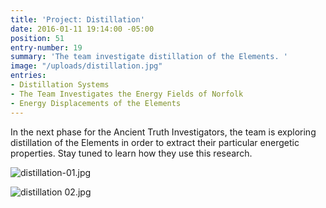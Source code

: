 ```yaml
---
title: 'Project: Distillation'
date: 2016-01-11 19:14:00 -05:00
position: 51
entry-number: 19
summary: 'The team investigate distillation of the Elements. '
image: "/uploads/distillation.jpg"
entries:
- Distillation Systems
- The Team Investigates the Energy Fields of Norfolk
- Energy Displacements of the Elements
---
```


In the next phase for the Ancient Truth Investigators, the team is exploring distillation of the Elements in order to extract their particular energetic properties. Stay tuned to learn how they use this research.

![distillation-01.jpg](/uploads/distillation-01.jpg)

![distillation 02.jpg](/uploads/distillation%2002.jpg)
